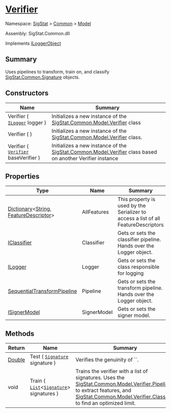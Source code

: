 # [Verifier](./Verifier.md)

Namespace: [SigStat]() > [Common](./../README.md) > [Model](./README.md)

Assembly: SigStat.Common.dll

Implements [ILoggerObject](./../ILoggerObject.md)

## Summary
Uses pipelines to transform, train on, and classify [SigStat.Common.Signature](./Common/../Signature.md) objects.

## Constructors

| Name | Summary | 
| --- | --- | 
| Verifier ( [`ILogger`](./Verifier.md) logger ) | Initializes a new instance of the [SigStat.Common.Model.Verifier](./Common/../Model/Verifier.md) class | 
| Verifier (  ) | Initializes a new instance of the [SigStat.Common.Model.Verifier](./Common/../Model/Verifier.md) class. | 
| Verifier ( [`Verifier`](./Verifier.md) baseVerifier ) | Initializes a new instance of the [SigStat.Common.Model.Verifier](./Common/../Model/Verifier.md) class based on another Verifier instance | 


## Properties

| Type | Name | Summary | 
| --- | --- | --- | 
| [Dictionary](https://docs.microsoft.com/en-us/dotnet/api/System.Collections.Generic.Dictionary-2)\<[String](https://docs.microsoft.com/en-us/dotnet/api/System.String), [FeatureDescriptor](./../FeatureDescriptor.md)> | AllFeatures | This property is used by the Serializer to access a list of all FeatureDescriptors | 
| [IClassifier](./../Pipeline/IClassifier.md) | Classifier | Gets or sets the classifier pipeline. Hands over the Logger object. | 
| [ILogger](./Verifier.md) | Logger | Gets or sets the class responsible for logging | 
| [SequentialTransformPipeline](./../Pipeline/SequentialTransformPipeline.md) | Pipeline | Gets or sets the transform pipeline. Hands over the Logger object. | 
| [ISignerModel](./../Pipeline/ISignerModel.md) | SignerModel | Gets or sets the signer model. | 


## Methods

| Return | Name | Summary | 
| --- | --- | --- | 
| [Double](https://docs.microsoft.com/en-us/dotnet/api/System.Double) | Test ( [`Signature`](./../Signature.md) signature ) | Verifies the genuinity of ``. | 
| void | Train ( [`List`](https://docs.microsoft.com/en-us/dotnet/api/System.Collections.Generic.List-1)\<[`Signature`](./../Signature.md)> signatures ) | Trains the verifier with a list of signatures. Uses the [SigStat.Common.Model.Verifier.Pipeline]() to extract features,  and [SigStat.Common.Model.Verifier.Classifier]() to find an optimized limit. | 


